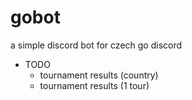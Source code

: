 # gobot
a simple discord bot for czech go discord


- TODO
    - tournament results (country)
    - tournament results (1 tour)

